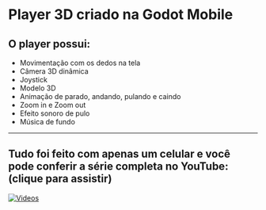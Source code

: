 # Player 3D criado na Godot Mobile

## O player possui:
- Movimentação com os dedos na tela
- Câmera 3D dinâmica
- Joystick
- Modelo 3D
- Animação de parado, andando, pulando e caindo
- Zoom in e Zoom out
- Efeito sonoro de pulo
- Música de fundo
---------
## Tudo foi feito com apenas um celular e você pode conferir a série completa no YouTube: (clique para assistir)
[![Videos](https://i.ytimg.com/an_webp/bR8ZweuDtp8/mqdefault_6s.webp?du=3000&sqp=CIKOyLIG&rs=AOn4CLClzJ8b3S17UUGIjcBoWbDaDDNgQA)](https://www.youtube.com/watch?v=cylU8U_gKmY&list=PLbOzmtrVb7NZ_h28B4-eDqB4PHcZJkk_9&pp=iAQB "Videos")

